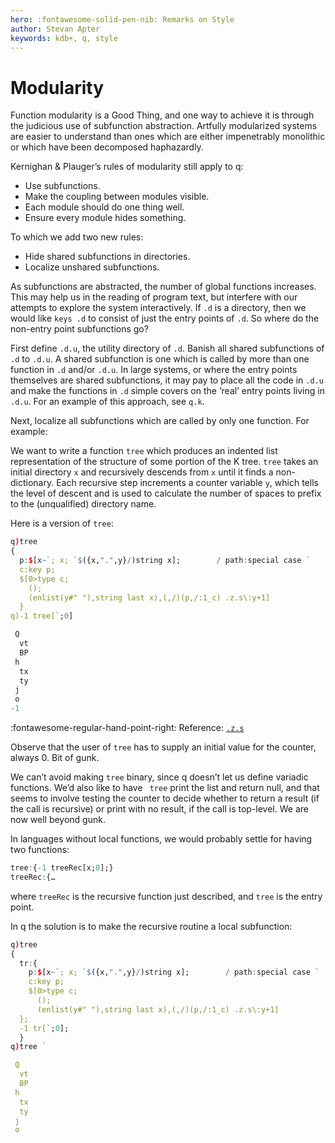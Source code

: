 ```yaml
---
hero: :fontawesome-solid-pen-nib: Remarks on Style
author: Stevan Apter
keywords: kdb+, q, style
---
```


# Modularity



Function modularity is a Good Thing, and one way to achieve it is through the judicious use of subfunction abstraction. Artfully modularized systems are easier to understand than ones which are either impenetrably monolithic or which have been decomposed haphazardly.

Kernighan & Plauger’s rules of modularity still apply to q:

-   Use subfunctions.
-   Make the coupling between modules visible. 
-   Each module should do one thing well.
-   Ensure every module hides something. 

To which we add two new rules:

-   Hide shared subfunctions in directories.
-   Localize unshared subfunctions. 

As subfunctions are abstracted, the number of global functions increases. This may help us in the reading of program text, but interfere with our attempts to explore the system interactively. If `.d` is a directory, then we would like `keys .d` to consist of just the entry points of `.d`. So where do the non-entry point subfunctions go?

First define `.d.u`, the utility directory of `.d`. Banish all shared subfunctions of `.d` to `.d.u`. A shared subfunction is one which is called by more than one function in `.d` and/or `.d.u`. In large systems, or where the entry points themselves are shared subfunctions, it may pay to place all the code in `.d.u` and make the functions in `.d` simple covers on the ‘real’ entry points living in `.d.u`. For an example of this approach, see `q.k`. <!-- FIXME Confirm. -->

Next, localize all subfunctions which are called by only one function. For example:

We want to write a function `tree` which produces an indented list representation of the structure of some portion of the K tree. `tree` takes an initial directory `x` and recursively descends from `x` until it finds a non-dictionary. Each recursive step increments a counter variable `y`, which tells the level of descent and is used to calculate the number of spaces to prefix to the (unqualified) directory name. 

Here is a version of `tree`:

```q
q)tree
{
  p:$[x~`; x; `$({x,".",y}/)string x];        / path:special case `
  c:key p;
  $[0>type c;
    ();
    (enlist(y#" "),string last x),(,/)(p,/:1_c) .z.s\:y+1]
  }
q)-1 tree[`;0]

 Q
  vt
  BP
 h
  tx
  ty
 j
 o
-1
```

:fontawesome-regular-hand-point-right: 
Reference: [`.z.s`](../ref/dotz.md#zs-self)

Observe that the user of `tree` has to supply an initial value for the counter, always 0. Bit of gunk. 

We can’t avoid making `tree` binary, since q doesn’t let us define variadic functions. We’d also like to have ` tree` print the list and return null, and that seems to involve testing the counter to decide whether to return a result (if the call is recursive) or print with no result, if the call is top-level. We are now well beyond gunk. 

In languages without local functions, we would probably settle for having two functions:

```q
tree:{-1 treeRec[x;0];}
treeRec:{…
```

where `treeRec` is the recursive function just described, and `tree` is the entry point. 

In q the solution is to make the recursive routine a local subfunction:

```q
q)tree
{
  tr:{
    p:$[x~`; x; `$({x,".",y}/)string x];        / path:special case `
    c:key p;
    $[0>type c;
      ();
      (enlist(y#" "),string last x),(,/)(p,/:1_c) .z.s\:y+1]
  };
  -1 tr[`;0];
  }
q)tree `

 Q
  vt
  BP
 h
  tx
  ty
 j
 o
```

